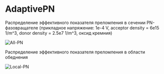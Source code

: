 # AdaptivePN

Распределение эффективного показателя преломления в сечении PN-фазовращателе (прикладное напряжение: 1e-4 V, acceptor density = 6e15 1/m^3, donor density = 2.5e7 1/m^3, оксид кремния)



![All-PN](https://github.com/Andorfim/AdaptivePN/assets/41545117/26a8b77b-4bb3-452d-96fb-f401a8e427fe)






Распределение эффективного показателя преломления в области обеднения




![Local-PN](https://github.com/Andorfim/AdaptivePN/assets/41545117/ef418b98-fa41-440c-a4b0-4f16a835d85e)
